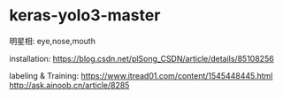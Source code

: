 # keras-yolo3-master
 明星相: eye,nose,mouth

installation:
https://blog.csdn.net/plSong_CSDN/article/details/85108256

labeling & Training:
https://www.itread01.com/content/1545448445.html
http://ask.ainoob.cn/article/8285
